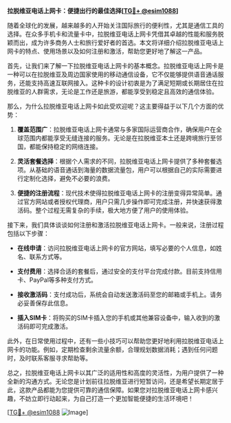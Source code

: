 **拉脱维亚电话上网卡：便捷出行的最佳选择[[TG💪+ @esim1088](https://t.me/s/esim1088)]**

随着全球化的发展，越来越多的人开始关注国际旅行的便利性，尤其是通信工具的选择。在众多手机卡和流量卡中，拉脱维亚电话上网卡凭借其卓越的性能和服务脱颖而出，成为许多商务人士和旅行爱好者的首选。本文将详细介绍拉脱维亚电话上网卡的特点、使用场景以及如何注册和激活，帮助您更好地了解这一产品。

首先，让我们来了解一下拉脱维亚电话上网卡的基本概念。拉脱维亚电话上网卡是一种可以在拉脱维亚及周边国家使用的移动通信设备，它不仅能够提供语音通话服务，还能支持高速互联网接入。这种卡的设计初衷是为了满足短期或长期居住在拉脱维亚的人群需求，无论是工作还是旅游，都能享受到稳定且高效的通信体验。

那么，为什么拉脱维亚电话上网卡如此受欢迎呢？这主要得益于以下几个方面的优势：

1. **覆盖范围广**：拉脱维亚电话上网卡通常与多家国际运营商合作，确保用户在全球范围内都能享受无缝连接的服务。无论是在拉脱维亚本土还是跨境旅行至邻国，都能保持稳定的网络连接。

2. **灵活套餐选择**：根据个人需求的不同，拉脱维亚电话上网卡提供了多种套餐选项。从基础的语音通话到海量的数据流量包，用户可以根据自己的实际需要进行定制化选择，避免不必要的浪费。

3. **便捷的注册流程**：现代技术使得拉脱维亚电话上网卡的注册变得异常简单。通过官方网站或者授权代理商，用户只需几步操作即可完成注册，并快速获得激活码。整个过程无需复杂的手续，极大地方便了用户的使用体验。

接下来，我们具体谈谈如何注册和激活拉脱维亚电话上网卡。一般来说，注册过程包括以下步骤：

- **在线申请**：访问拉脱维亚电话上网卡的官方网站，填写必要的个人信息，如姓名、联系方式等。
  
- **支付费用**：选择合适的套餐后，通过安全的支付平台完成付款。目前支持信用卡、PayPal等多种支付方式。

- **接收激活码**：支付成功后，系统会自动发送激活码至您的邮箱或手机上。请务必妥善保存此信息。

- **插入SIM卡**：将购买的SIM卡插入您的手机或其他兼容设备中，输入收到的激活码即可完成激活。

此外，在日常使用过程中，还有一些小技巧可以帮助您更好地利用拉脱维亚电话上网卡的功能。例如，定期检查剩余流量余额，合理规划数据消耗；遇到任何问题时，及时联系客服寻求帮助等。

总之，拉脱维亚电话上网卡以其广泛的适用性和高度的灵活性，为用户提供了一种全新的沟通方式。无论您是计划前往拉脱维亚进行短暂访问，还是希望长期定居于此，这款产品都能为您提供可靠的通信保障。如果您对拉脱维亚电话上网卡感兴趣，不妨立即行动起来，为自己打造一个更加智能便捷的生活环境吧！

[[TG💪+ @esim1088](https://t.me/s/esim1088) ![Image](https://i.postimg.cc/4NQfJmqS/Snipaste-2025-05-13-00-14-12.png)]